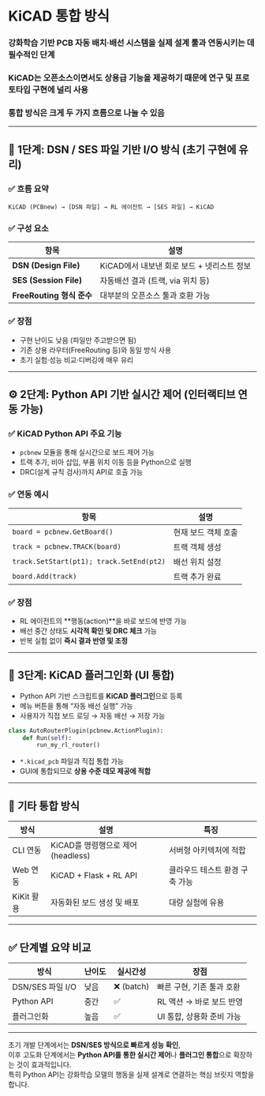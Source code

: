 # KiCAD 통합 방식
### 강화학습 기반 PCB 자동 배치·배선 시스템을 **실제 설계 툴과 연동**시키는 데 필수적인 단계
### KiCAD는 **오픈소스이면서도 상용급 기능**을 제공하기 때문에 연구 및 프로토타입 구현에 널리 사용
### 통합 방식은 크게 **두 가지 흐름**으로 나눌 수 있음

---

## 🧩 1단계: **DSN / SES 파일 기반 I/O 방식** (초기 구현에 유리)

### ✅ 흐름 요약

```plaintext
KiCAD (PCBnew) → [DSN 파일] → RL 에이전트 → [SES 파일] → KiCAD
```

### ✅ 구성 요소

| 항목 | 설명 |
|------|------|
| **DSN (Design File)** | KiCAD에서 내보낸 회로 보드 + 넷리스트 정보 |
| **SES (Session File)** | 자동배선 결과 (트랙, via 위치 등) |
| **FreeRouting 형식 준수** | 대부분의 오픈소스 툴과 호환 가능

### ✅ 장점

- 구현 난이도 낮음 (파일만 주고받으면 됨)
- 기존 상용 라우터(FreeRouting 등)와 동일 방식 사용
- 초기 실험·성능 비교·디버깅에 매우 유리

---

## ⚙️ 2단계: **Python API 기반 실시간 제어** (인터랙티브 연동 가능)

### ✅ KiCAD Python API 주요 기능

- `pcbnew` 모듈을 통해 실시간으로 보드 제어 가능
- 트랙 추가, 비아 삽입, 부품 위치 이동 등을 Python으로 실행
- DRC(설계 규칙 검사)까지 API로 호출 가능

### ✅ 연동 예시

| 항목 | 설명 |
|------|------|
| `board = pcbnew.GetBoard()` | 현재 보드 객체 호출 |
| `track = pcbnew.TRACK(board)` | 트랙 객체 생성 |
| `track.SetStart(pt1); track.SetEnd(pt2)` | 배선 위치 설정 |
| `board.Add(track)` | 트랙 추가 완료 |

### ✅ 장점

- RL 에이전트의 **행동(action)**을 바로 보드에 반영 가능
- 배선 중간 상태도 **시각적 확인 및 DRC 체크** 가능
- 반복 실험 없이 **즉시 결과 반영 및 조정**

---

## 🧱 3단계: **KiCAD 플러그인화 (UI 통합)**

- Python API 기반 스크립트를 **KiCAD 플러그인**으로 등록
- 메뉴 버튼을 통해 “자동 배선 실행” 가능
- 사용자가 직접 보드 로딩 → 자동 배선 → 저장 가능

```python
class AutoRouterPlugin(pcbnew.ActionPlugin):
    def Run(self):
        run_my_rl_router()
```

- `*.kicad_pcb` 파일과 직접 통합 가능  
- GUI에 통합되므로 **상용 수준 데모 제공에 적합**

---

## 🔄 기타 통합 방식

| 방식 | 설명 | 특징 |
|------|------|------|
| CLI 연동 | KiCAD를 명령행으로 제어 (headless) | 서버형 아키텍처에 적합 |
| Web 연동 | KiCAD + Flask + RL API | 클라우드 테스트 환경 구축 가능 |
| KiKit 활용 | 자동화된 보드 생성 및 배포 | 대량 실험에 유용

---

## ✅ 단계별 요약 비교

| 방식 | 난이도 | 실시간성 | 장점 |
|------|--------|----------|------|
| DSN/SES 파일 I/O | 낮음 | ❌ (batch) | 빠른 구현, 기존 툴과 호환 |
| Python API | 중간 | ✅ | RL 액션 → 바로 보드 반영 |
| 플러그인화 | 높음 | ✅ | UI 통합, 상용화 준비 가능 |

---

초기 개발 단계에서는 **DSN/SES 방식으로 빠르게 성능 확인**,  
이후 고도화 단계에서는 **Python API를 통한 실시간 제어**나 **플러그인 통합**으로 확장하는 것이 효과적입니다.  
특히 Python API는 강화학습 모델의 행동을 실제 설계로 연결하는 핵심 브릿지 역할을 합니다.

